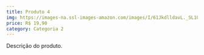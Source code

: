 ```yaml
---
title: Produto 4
img: https://images-na.ssl-images-amazon.com/images/I/61JkdlldavL._SL1000_.jpg
price: R$ 19,90
category: Categoria 2
---
```


Descrição do produto.

